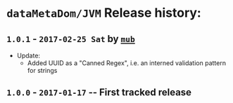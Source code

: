 # `dataMetaDom/JVM` Release history:

## `1.0.1` - `2017-02-25 Sat` by [`mub`](http://github.com/mub)
* Update:
    * Added UUID as a "Canned Regex", i.e. an interned validation pattern for strings

## `1.0.0` - `2017-01-17` -- First tracked release


